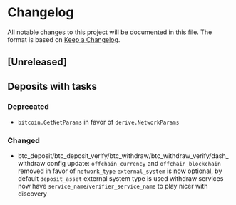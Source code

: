 # Changelog

All notable changes to this project will be documented in this file.
The format is based on [Keep a Changelog](http://keepachangelog.com/en/1.0.0/).

## [Unreleased]

## Deposits with tasks

### Deprecated

- `bitcoin.GetNetParams` in favor of `derive.NetworkParams`

### Changed

- btc_deposit/btc_deposit_verify/btc_withdraw/btc_withdraw_verify/dash_withdraw config update:
    `offchain_currency` and `offchain_blockchain` removed in favor of `network_type`
    `external_system` is now optional, by default `deposit_asset` external system type is used
    withdraw services now have `service_name`/`verifier_service_name` to play nicer with discovery